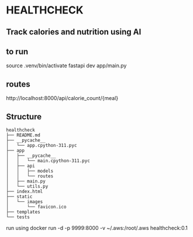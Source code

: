 # HEALTHCHECK

## Track calories and nutrition using AI

## to run
source .venv/bin/activate
fastapi dev app/main.py

## routes
http://localhost:8000/api/calorie_count/{meal}

## Structure
```
healthcheck
├── README.md
├── __pycache__
│   └── app.cpython-311.pyc
├── app
│   ├── __pycache__
│   │   └── main.cpython-311.pyc
│   ├── api
│   │   ├── models
│   │   └── routes
│   ├── main.py
│   └── utils.py
├── index.html
├── static
│   └── images
│       └── favicon.ico
├── templates
└── tests
```

run using
docker run -d -p 9999:8000 -v ~/.aws:/root/.aws  healthcheck:0.1 
